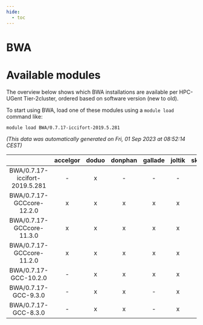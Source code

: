 ```yaml
---
hide:
  - toc
---
```


BWA
===

# Available modules


The overview below shows which BWA installations are available per HPC-UGent Tier-2cluster, ordered based on software version (new to old).

To start using BWA, load one of these modules using a `module load` command like:

```shell
module load BWA/0.7.17-iccifort-2019.5.281
```

*(This data was automatically generated on Fri, 01 Sep 2023 at 08:52:14 CEST)*  

| |accelgor|doduo|donphan|gallade|joltik|skitty|swalot|victini|
| :---: | :---: | :---: | :---: | :---: | :---: | :---: | :---: | :---: |
|BWA/0.7.17-iccifort-2019.5.281|-|x|-|-|-|-|-|-|
|BWA/0.7.17-GCCcore-12.2.0|x|x|x|x|x|x|x|x|
|BWA/0.7.17-GCCcore-11.3.0|x|x|x|x|x|x|x|x|
|BWA/0.7.17-GCCcore-11.2.0|x|x|x|x|x|x|x|x|
|BWA/0.7.17-GCC-10.2.0|-|x|x|x|x|x|x|x|
|BWA/0.7.17-GCC-9.3.0|-|x|x|-|x|x|x|x|
|BWA/0.7.17-GCC-8.3.0|-|x|x|-|x|x|-|x|
